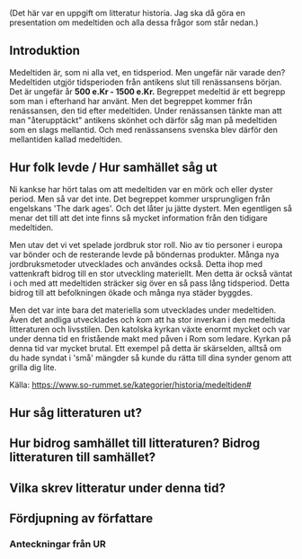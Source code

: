 (Det här var en uppgift om litteratur historia. Jag ska då göra en presentation om medeltiden och alla dessa frågor som står nedan.)
## Introduktion
Medeltiden är, som ni alla vet, en tidsperiod. Men ungefär när varade den? Medeltiden utgjör tidsperioden från antikens slut till renässansens början. Det är ungefär år **500 e.Kr - 1500 e.Kr.** Begreppet medeltid är ett begrepp som man i efterhand har använt. Men det begreppet kommer från renässansen, den tid efter medeltiden. Under renässansen tänkte man att man "återupptäckt" antikens skönhet och därför såg man på medeltiden som en slags mellantid. Och med renässansens svenska blev därför den mellantiden kallad medeltiden.

## Hur folk levde / Hur samhället såg ut
Ni kankse har hört talas om att medeltiden var en mörk och eller dyster period. Men så var det inte. Det begreppet kommer ursprungligen från engelskans 'The dark ages'. Och det låter ju jätte dystert. Men egentligen så menar det till att det inte finns så mycket information från den tidigare medeltiden. 

Men utav det vi vet spelade jordbruk stor roll. Nio av tio personer i europa var bönder och de resterande levde på böndernas produkter. Många nya jordbruksmetoder utvecklades och användes också. Detta ihop med vattenkraft bidrog till en stor utveckling materiellt. Men detta är också väntat i och med att medeltiden sträcker sig över en så pass lång tidsperiod. Detta bidrog till att befolkningen ökade och många nya städer byggdes. 

Men det var inte bara det materiella som utvecklades under medeltiden. Även det andliga utvecklades och kom att ha stor inverkan i den medeltida litteraturen och livsstilen. Den katolska kyrkan växte enormt mycket och var under denna tid en fristående makt med påven i Rom som ledare. Kyrkan på denna tid var mycket brutal. Ett exempel på detta är skärselden, alltså om du hade syndat i 'små' mängder så kunde du rätta till dina synder genom att grilla dig lite.

Källa: https://www.so-rummet.se/kategorier/historia/medeltiden#

## Hur såg litteraturen ut?



## Hur bidrog samhället till litteraturen? Bidrog litteraturen till samhället?

## Vilka skrev litteratur under denna tid?

## Fördjupning av författare


### Anteckningar från UR
